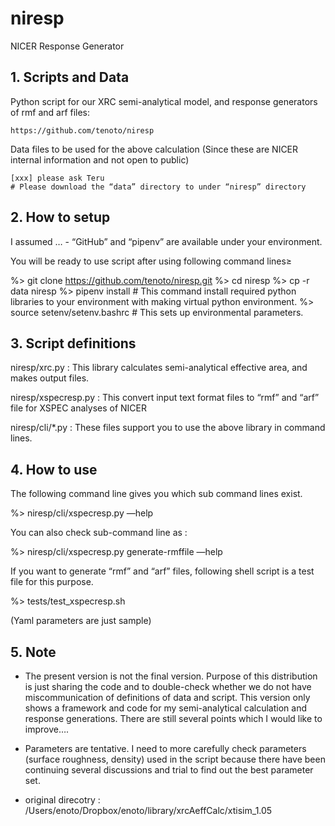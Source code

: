 # niresp
NICER Response Generator

## 1. Scripts and Data 

Python script for our XRC semi-analytical model, and response generators of rmf and arf files:

	https://github.com/tenoto/niresp

Data files to be used for the above calculation (Since these are NICER internal information and not open to public)

	[xxx] please ask Teru
	# Please download the “data” directory to under “niresp” directory

## 2. How to setup

I assumed …
	- “GitHub” and “pipenv” are available under your environment.

You will be ready to use script after using following command lines≥

%> git clone https://github.com/tenoto/niresp.git
%> cd niresp 
%> cp -r data niresp 
%> pipenv install
	# This command install required python libraries to your environment with making virtual python environment. 
%> source setenv/setenv.bashrc 
	# This sets up environmental parameters.

## 3. Script definitions 

niresp/xrc.py : This library calculates semi-analytical effective area, and makes output files. 

niresp/xspecresp.py : This convert input text format files to “rmf” and “arf” file for XSPEC analyses of NICER

niresp/cli/*.py : These files support you to use the above library in command lines.

## 4. How to use 

The following command line gives you which sub command lines exist. 

%> niresp/cli/xspecresp.py —help

You can also check sub-command line as :

%> niresp/cli/xspecresp.py generate-rmffile —help

If you want to generate “rmf” and “arf” files, following shell script is a test file for this purpose. 

%> tests/test_xspecresp.sh

(Yaml parameters are just sample) 

## 5. Note

- The present version is not the final version.  Purpose of this distribution is just sharing the code and to double-check whether we do not have miscommunication of definitions of data and script. This version only shows a framework and code for my semi-analytical calculation and response generations. There are still several points which I would like to improve…. 

- Parameters are tentative. I need to more carefully check parameters (surface roughness, density) used in the script because there have been continuing several discussions and trial to find out the best parameter set. 

- original direcotry : /Users/enoto/Dropbox/enoto/library/xrcAeffCalc/xtisim_1.05
